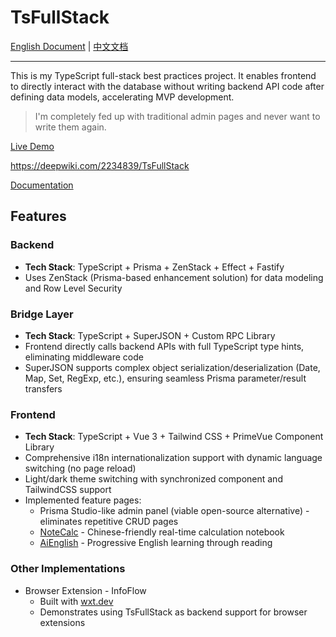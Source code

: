 # TsFullStack

[English Document](./README.md) | [中文文档](./README_zh.md)

---

This is my TypeScript full-stack best practices project. It enables frontend to directly interact with the database without writing backend API code after defining data models, accelerating MVP development.

> I'm completely fed up with traditional admin pages and never want to write them again.

[Live Demo](http://tsfullstack.heartstack.space/)

https://deepwiki.com/2234839/TsFullStack

[Documentation](https://shenzilong.cn/index/TsFullStack.html#20250413211142-d533spm)

## Features

### Backend
- **Tech Stack**: TypeScript + Prisma + ZenStack + Effect + Fastify
- Uses ZenStack (Prisma-based enhancement solution) for data modeling and Row Level Security

### Bridge Layer
- **Tech Stack**: TypeScript + SuperJSON + Custom RPC Library
- Frontend directly calls backend APIs with full TypeScript type hints, eliminating middleware code
- SuperJSON supports complex object serialization/deserialization (Date, Map, Set, RegExp, etc.), ensuring seamless Prisma parameter/result transfers

### Frontend
- **Tech Stack**: TypeScript + Vue 3 + Tailwind CSS + PrimeVue Component Library
- Comprehensive i18n internationalization support with dynamic language switching (no page reload)
- Light/dark theme switching with synchronized component and TailwindCSS support
- Implemented feature pages:
  - Prisma Studio-like admin panel (viable open-source alternative) - eliminates repetitive CRUD pages
  - [NoteCalc](https://tsfullstack.heartstack.space/noteCalc) - Chinese-friendly real-time calculation notebook
  - [AiEnglish](https://tsfullstack.heartstack.space/AiEnglish) - Progressive English learning through reading

### Other Implementations
- Browser Extension - InfoFlow
  - Built with [wxt.dev](https://wxt.dev/guide/installation.html)
  - Demonstrates using TsFullStack as backend support for browser extensions
